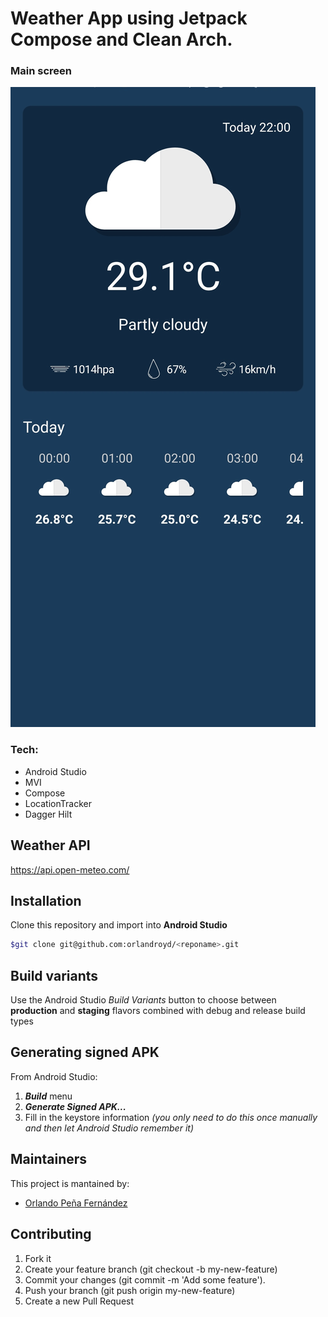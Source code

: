 # Weather App using Jetpack Compose and Clean Arch.

### Main screen
![Image](./Screenshot.jpg)

### Tech:
* Android Studio
* MVI
* Compose
* LocationTracker
* Dagger Hilt

## Weather API
https://api.open-meteo.com/

## Installation
Clone this repository and import into **Android Studio**
```bash
$git clone git@github.com:orlandroyd/<reponame>.git
```

## Build variants
Use the Android Studio *Build Variants* button to choose between **production** and **staging** flavors combined with debug and release build types

## Generating signed APK
From Android Studio:
1. ***Build*** menu
2. ***Generate Signed APK...***
3. Fill in the keystore information *(you only need to do this once manually and then let Android Studio remember it)*

## Maintainers
This project is mantained by:
* [Orlando Peña Fernández](http://github.com/orlandroyd)

## Contributing
1. Fork it
2. Create your feature branch (git checkout -b my-new-feature)
3. Commit your changes (git commit -m 'Add some feature').
4. Push your branch (git push origin my-new-feature)
5. Create a new Pull Request
